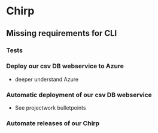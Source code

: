 # Chirp

## Missing requirements for CLI 

### Tests

### Deploy our csv DB webservice to Azure
 - deeper understand Azure
  
### Automatic deployment of our csv DB webservice
 -  See projectwork bulletpoints

### Automate releases of our Chirp

